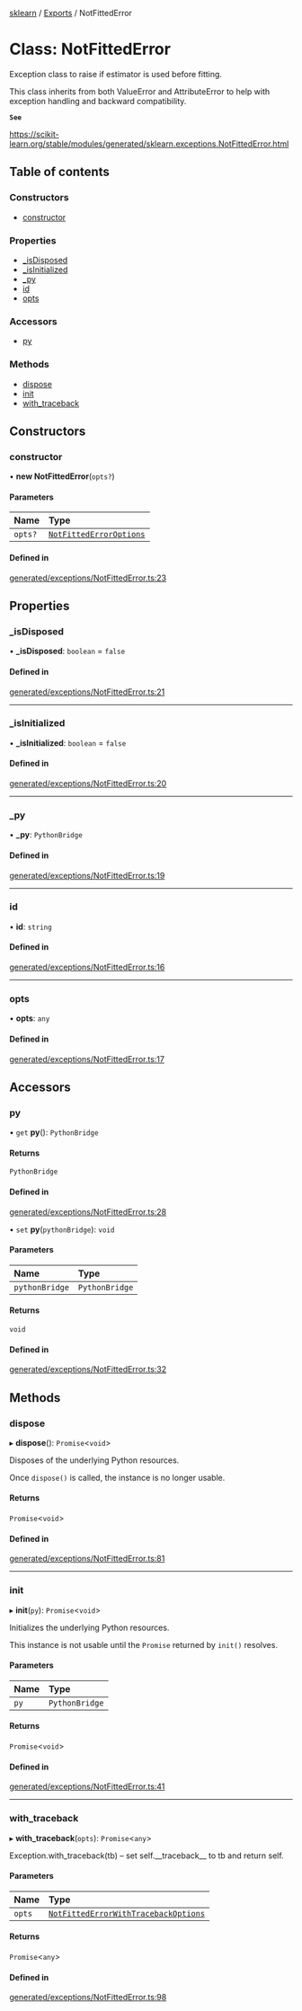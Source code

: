 [sklearn](../readme.md) / [Exports](../modules.md) / NotFittedError

# Class: NotFittedError

Exception class to raise if estimator is used before fitting.

This class inherits from both ValueError and AttributeError to help with exception handling and backward compatibility.

**`See`**

https://scikit-learn.org/stable/modules/generated/sklearn.exceptions.NotFittedError.html

## Table of contents

### Constructors

- [constructor](NotFittedError.md#constructor)

### Properties

- [\_isDisposed](NotFittedError.md#_isdisposed)
- [\_isInitialized](NotFittedError.md#_isinitialized)
- [\_py](NotFittedError.md#_py)
- [id](NotFittedError.md#id)
- [opts](NotFittedError.md#opts)

### Accessors

- [py](NotFittedError.md#py)

### Methods

- [dispose](NotFittedError.md#dispose)
- [init](NotFittedError.md#init)
- [with\_traceback](NotFittedError.md#with_traceback)

## Constructors

### constructor

• **new NotFittedError**(`opts?`)

#### Parameters

| Name | Type |
| :------ | :------ |
| `opts?` | [`NotFittedErrorOptions`](../interfaces/NotFittedErrorOptions.md) |

#### Defined in

[generated/exceptions/NotFittedError.ts:23](https://github.com/transitive-bullshit/scikit-learn-ts/blob/367336a/packages/sklearn/src/generated/exceptions/NotFittedError.ts#L23)

## Properties

### \_isDisposed

• **\_isDisposed**: `boolean` = `false`

#### Defined in

[generated/exceptions/NotFittedError.ts:21](https://github.com/transitive-bullshit/scikit-learn-ts/blob/367336a/packages/sklearn/src/generated/exceptions/NotFittedError.ts#L21)

___

### \_isInitialized

• **\_isInitialized**: `boolean` = `false`

#### Defined in

[generated/exceptions/NotFittedError.ts:20](https://github.com/transitive-bullshit/scikit-learn-ts/blob/367336a/packages/sklearn/src/generated/exceptions/NotFittedError.ts#L20)

___

### \_py

• **\_py**: `PythonBridge`

#### Defined in

[generated/exceptions/NotFittedError.ts:19](https://github.com/transitive-bullshit/scikit-learn-ts/blob/367336a/packages/sklearn/src/generated/exceptions/NotFittedError.ts#L19)

___

### id

• **id**: `string`

#### Defined in

[generated/exceptions/NotFittedError.ts:16](https://github.com/transitive-bullshit/scikit-learn-ts/blob/367336a/packages/sklearn/src/generated/exceptions/NotFittedError.ts#L16)

___

### opts

• **opts**: `any`

#### Defined in

[generated/exceptions/NotFittedError.ts:17](https://github.com/transitive-bullshit/scikit-learn-ts/blob/367336a/packages/sklearn/src/generated/exceptions/NotFittedError.ts#L17)

## Accessors

### py

• `get` **py**(): `PythonBridge`

#### Returns

`PythonBridge`

#### Defined in

[generated/exceptions/NotFittedError.ts:28](https://github.com/transitive-bullshit/scikit-learn-ts/blob/367336a/packages/sklearn/src/generated/exceptions/NotFittedError.ts#L28)

• `set` **py**(`pythonBridge`): `void`

#### Parameters

| Name | Type |
| :------ | :------ |
| `pythonBridge` | `PythonBridge` |

#### Returns

`void`

#### Defined in

[generated/exceptions/NotFittedError.ts:32](https://github.com/transitive-bullshit/scikit-learn-ts/blob/367336a/packages/sklearn/src/generated/exceptions/NotFittedError.ts#L32)

## Methods

### dispose

▸ **dispose**(): `Promise`<`void`\>

Disposes of the underlying Python resources.

Once `dispose()` is called, the instance is no longer usable.

#### Returns

`Promise`<`void`\>

#### Defined in

[generated/exceptions/NotFittedError.ts:81](https://github.com/transitive-bullshit/scikit-learn-ts/blob/367336a/packages/sklearn/src/generated/exceptions/NotFittedError.ts#L81)

___

### init

▸ **init**(`py`): `Promise`<`void`\>

Initializes the underlying Python resources.

This instance is not usable until the `Promise` returned by `init()` resolves.

#### Parameters

| Name | Type |
| :------ | :------ |
| `py` | `PythonBridge` |

#### Returns

`Promise`<`void`\>

#### Defined in

[generated/exceptions/NotFittedError.ts:41](https://github.com/transitive-bullshit/scikit-learn-ts/blob/367336a/packages/sklearn/src/generated/exceptions/NotFittedError.ts#L41)

___

### with\_traceback

▸ **with_traceback**(`opts`): `Promise`<`any`\>

Exception.with\_traceback(tb) – set self.\_\_traceback\_\_ to tb and return self.

#### Parameters

| Name | Type |
| :------ | :------ |
| `opts` | [`NotFittedErrorWithTracebackOptions`](../interfaces/NotFittedErrorWithTracebackOptions.md) |

#### Returns

`Promise`<`any`\>

#### Defined in

[generated/exceptions/NotFittedError.ts:98](https://github.com/transitive-bullshit/scikit-learn-ts/blob/367336a/packages/sklearn/src/generated/exceptions/NotFittedError.ts#L98)
